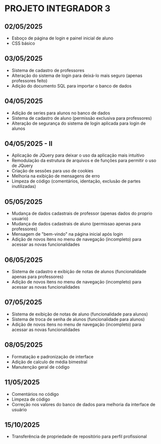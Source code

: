 # PROJETO INTEGRADOR 3

## 02/05/2025
- Esboço de página de login e painel inicial de aluno
- CSS básico

## 03/05/2025
- Sistema de cadastro de professores
- Alteração do sistema de login para deixá-lo mais seguro (apenas professores feito)
- Adição do documento SQL para importar o banco de dados

## 04/05/2025
- Adição de series para alunos no banco de dados
- Sistema de cadastro de aluno (permissão exclusiva para professores)
- Alteração de segurança do sistema de login aplicada para login de alunos

## 04/05/2025 - II
- Aplicação de JQuery para deixar o uso da aplicação mais intuitivo
- Remodulação da estrutura de arquivos e de funções para permitir o uso de JQuery
- Criação de sessões para uso de cookies
- Melhoria na exibição de mensagens de erro
- Limpeza de código (comentários, identação, exclusão de partes inutilizadas)

## 05/05/2025
- Mudança de dados cadastrais de professor (apenas dados do proprio usuario)
- Mudança de dados cadastrais de aluno (permissao apenas para professores)
- Mensagem de "bem-vindo" na página inicial após login
- Adição de novos itens no menu de navegação (incompleto) para acessar as novas funcionalidades

## 06/05/2025
- Sistema de cadastro e exibição de notas de alunos (funcionalidade apenas para professores)
- Adição de novos itens no menu de navegação (incompleto) para acessar as novas funcionalidades

## 07/05/2025
- Sistema de exibição de notas de aluno (funcionalidade para alunos)
- Sistema de troca de senha de alunos (funcionalidade para alunos)
- Adição de novos itens no menu de navegação (incompleto) para acessar as novas funcionalidades

## 08/05/2025
- Formatação e padronização de interface
- Adição de calculo de média bimestral
- Manutenção geral de código

## 11/05/2025
- Comentários no código
- Limpeza de código
- Correção nos valores do banco de dados para melhoria da interface de usuário

## 15/10/2025
- Transferência de propriedade de repositório para perfil profissional
